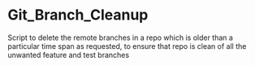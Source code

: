 # Git_Branch_Cleanup
Script to delete the remote branches in a repo which is older than a particular time span as requested, to ensure that repo is clean of all the unwanted feature and test branches
